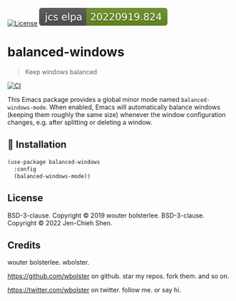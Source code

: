 [![License](https://img.shields.io/badge/License-BSD_3--Clause-green.svg)](https://opensource.org/licenses/BSD-3-Clause)
[![JCS-ELPA](https://raw.githubusercontent.com/jcs-emacs/badges/master/elpa/v/balanced-windows.svg)](https://jcs-emacs.github.io/jcs-elpa/#/balanced-windows)

# balanced-windows
> Keep windows balanced

[![CI](https://github.com/elp-revive/balanced-windows/actions/workflows/test.yml/badge.svg)](https://github.com/elp-revive/balanced-windows/actions/workflows/test.yml)

This Emacs package provides a global minor mode named `balanced-windows-mode`. When enabled, Emacs will automatically balance windows (keeping them roughly the same size) whenever the window configuration changes, e.g. after splitting or deleting a window.

## 💾 Installation

```elisp
(use-package balanced-windows
  :config
  (balanced-windows-mode))
```

## License

BSD-3-clause. Copyright © 2019 wouter bolsterlee.
BSD-3-clause. Copyright © 2022 Jen-Chieh Shen.

## Credits

wouter bolsterlee. wbolster.

https://github.com/wbolster on github. star my repos. fork them. and so on.

https://twitter.com/wbolster on twitter. follow me. or say hi.
